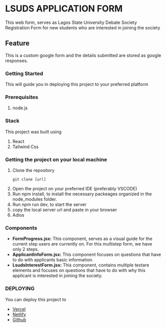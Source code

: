 # LSUDS APPLICATION FORM

This web form, serves as Lagos State University Debate Society Registration Form for new students who are interested in joining the society

## Feature
This is a custom google form and the details submitted are stored as google responses.

### Getting Started
This will guide you in deploying this project to your preferred platform

### Prerequisites
1. node.js


### Stack
This project was built using 
1. React
2. Tailwind Css

### Getting the project on your local machine
1. Clone the repository
    ```
    git clone [url]
    ```
2. Open the project on your preferred IDE (preferably VSCODE)
3. Run npm install, to install the necessary packeages organized in the node_modules folder.
4. Run npm run dev, to start the server
5. copy the local server url and paste in your browser
6. Adios

### Components

- **FormProgress.jsx:** This component, serves as a visual guide for the current step users are currently on. For this multistep form, we have only 2 steps.
- **ApplicantInfoForm.jsx:** This component focuses on questions that have to do with applicants basic information.
- **LsudsInterestForm.jsx:** This component, contains multiple textare elements and focuses on questions that have to do with why this applicant is interested in joining the society.


### DEPLOYING
You can deploy this project to
- [Vercel](https://vercel.com/docs/deployments/git)
- [Netlify](https://docs.netlify.com/get-started/)
- [Github](https://docs.github.com/en/pages/getting-started-with-github-pages/creating-a-github-pages-site)